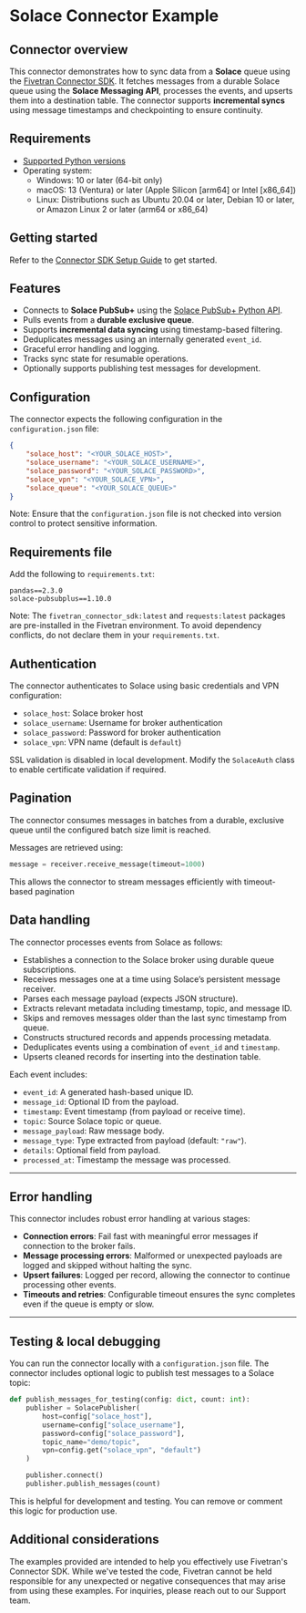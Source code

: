 # Solace Connector Example

## Connector overview

This connector demonstrates how to sync data from a **Solace** queue using the [Fivetran Connector SDK](https://fivetran.com/docs/connectors/connector-sdk). It fetches messages from a durable Solace queue using the **Solace Messaging API**, processes the events, and upserts them into a destination table. The connector supports **incremental syncs** using message timestamps and checkpointing to ensure continuity.

## Requirements

* [Supported Python versions](https://github.com/fivetran/fivetran_connector_sdk/blob/main/README.md#requirements)   
* Operating system:
  * Windows: 10 or later (64-bit only)
  * macOS: 13 (Ventura) or later (Apple Silicon [arm64] or Intel [x86_64])
  * Linux: Distributions such as Ubuntu 20.04 or later, Debian 10 or later, or Amazon Linux 2 or later (arm64 or x86_64)


## Getting started

Refer to the [Connector SDK Setup Guide](https://fivetran.com/docs/connectors/connector-sdk/setup-guide) to get started.

## Features

- Connects to **Solace PubSub+** using the [Solace PubSub+ Python API](https://solace.dev).
- Pulls events from a **durable exclusive queue**.
- Supports **incremental data syncing** using timestamp-based filtering.
- Deduplicates messages using an internally generated `event_id`.
- Graceful error handling and logging.
- Tracks sync state for resumable operations.
- Optionally supports publishing test messages for development.


## Configuration

The connector expects the following configuration in the `configuration.json` file:

```json
{
    "solace_host": "<YOUR_SOLACE_HOST>",
    "solace_username": "<YOUR_SOLACE_USERNAME>",
    "solace_password": "<YOUR_SOLACE_PASSWORD>",
    "solace_vpn": "<YOUR_SOLACE_VPN>",
    "solace_queue": "<YOUR_SOLACE_QUEUE>"
}
```

Note: Ensure that the `configuration.json` file is not checked into version control to protect sensitive information.

## Requirements file

Add the following to `requirements.txt`:

```
pandas==2.3.0
solace-pubsubplus==1.10.0
```

Note: The `fivetran_connector_sdk:latest` and `requests:latest` packages are pre-installed in the Fivetran environment. To avoid dependency conflicts, do not declare them in your `requirements.txt`.

## Authentication

The connector authenticates to Solace using basic credentials and VPN configuration:

- `solace_host`: Solace broker host
- `solace_username`: Username for broker authentication
- `solace_password`: Password for broker authentication
- `solace_vpn`: VPN name (default is `default`)

SSL validation is disabled in local development. Modify the `SolaceAuth` class to enable certificate validation if required.

## Pagination

The connector consumes messages in batches from a durable, exclusive queue until the configured batch size limit is reached.

Messages are retrieved using:
```python
message = receiver.receive_message(timeout=1000)
```

This allows the connector to stream messages efficiently with timeout-based pagination

## Data handling

The connector processes events from Solace as follows:

- Establishes a connection to the Solace broker using durable queue subscriptions.
- Receives messages one at a time using Solace’s persistent message receiver.
- Parses each message payload (expects JSON structure).
- Extracts relevant metadata including timestamp, topic, and message ID.
- Skips and removes messages older than the last sync timestamp from queue.
- Constructs structured records and appends processing metadata.
- Deduplicates events using a combination of `event_id` and `timestamp`.
- Upserts cleaned records for inserting into the destination table.

Each event includes:

- `event_id`: A generated hash-based unique ID.
- `message_id`: Optional ID from the payload.
- `timestamp`: Event timestamp (from payload or receive time).
- `topic`: Source Solace topic or queue.
- `message_payload`: Raw message body.
- `message_type`: Type extracted from payload (default: `"raw"`).
- `details`: Optional field from payload.
- `processed_at`: Timestamp the message was processed.

---

## Error handling

This connector includes robust error handling at various stages:

- **Connection errors**: Fail fast with meaningful error messages if connection to the broker fails.
- **Message processing errors**: Malformed or unexpected payloads are logged and skipped without halting the sync.
- **Upsert failures**: Logged per record, allowing the connector to continue processing other events.
- **Timeouts and retries**: Configurable timeout ensures the sync completes even if the queue is empty or slow.

---

## Testing & local debugging

You can run the connector locally with a `configuration.json` file. The connector includes optional logic to publish test messages to a Solace topic:

```python
def publish_messages_for_testing(config: dict, count: int):
    publisher = SolacePublisher(
        host=config["solace_host"],
        username=config["solace_username"],
        password=config["solace_password"],
        topic_name="demo/topic",
        vpn=config.get("solace_vpn", "default")
    )

    publisher.connect()
    publisher.publish_messages(count)
```

This is helpful for development and testing. You can remove or comment this logic for production use.

## Additional considerations

The examples provided are intended to help you effectively use Fivetran's Connector SDK. While we've tested the code, Fivetran cannot be held responsible for any unexpected or negative consequences that may arise from using these examples. For inquiries, please reach out to our Support team.



